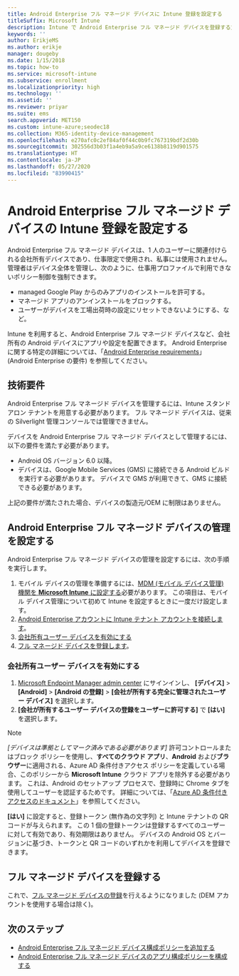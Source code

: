 ```yaml
---
title: Android Enterprise フル マネージド デバイスに Intune 登録を設定する
titleSuffix: Microsoft Intune
description: Intune で Android Enterprise フル マネージド デバイスを登録する方法について説明します。
keywords: ''
author: ErikjeMS
ms.author: erikje
manager: dougeby
ms.date: 1/15/2018
ms.topic: how-to
ms.service: microsoft-intune
ms.subservice: enrollment
ms.localizationpriority: high
ms.technology: ''
ms.assetid: ''
ms.reviewer: priyar
ms.suite: ems
search.appverid: MET150
ms.custom: intune-azure;seodec18
ms.collection: M365-identity-device-management
ms.openlocfilehash: e270afc0c2ef84af0f44c0b9fc767319bdf2d30b
ms.sourcegitcommit: 302556d3b03f1a4eb9a5a9ce6138b8119d901575
ms.translationtype: HT
ms.contentlocale: ja-JP
ms.lasthandoff: 05/27/2020
ms.locfileid: "83990415"
---
```

# <a name="set-up-intune-enrollment-of-android-enterprise-fully-managed-devices"></a>Android Enterprise フル マネージド デバイスの Intune 登録を設定する 

Android Enterprise フル マネージド デバイスは、1 人のユーザーに関連付けられる会社所有デバイスであり、仕事限定で使用され、私事には使用されません。 管理者はデバイス全体を管理し、次のように、仕事用プロファイルで利用できないポリシー制御を強制できます。
- managed Google Play からのみアプリのインストールを許可する。
- マネージド アプリのアンインストールをブロックする。
- ユーザーがデバイスを工場出荷時の設定にリセットできないようにする、など。

Intune を利用すると、Android Enterprise フル マネージド デバイスなど、会社所有の Android デバイスにアプリや設定を配置できます。 Android Enterprise に関する特定の詳細については、「[Android Enterprise requirements](https://support.google.com/work/android/answer/6174145?hl=en&ref_topic=6151012)」 (Android Enterprise の要件) を参照してください。

## <a name="technical-requirements"></a>技術要件

Android Enterprise フル マネージド デバイスを管理するには、Intune スタンドアロン テナントを用意する必要があります。 フル マネージド デバイスは、従来の Silverlight 管理コンソールでは管理できません。

デバイスを Android Enterprise フル マネージド デバイスとして管理するには、以下の要件を満たす必要があります。

- Android OS バージョン 6.0 以降。
- デバイスは、Google Mobile Services (GMS) に接続できる Android ビルドを実行する必要があります。 デバイスで GMS が利用できて、GMS に接続できる必要があります。

上記の要件が満たされた場合、デバイスの製造元/OEM に制限はありません。

## <a name="set-up-android-enterprise-fully-managed-device-management"></a>Android Enterprise フル マネージド デバイスの管理を設定する

Android Enterprise フル マネージド デバイスの管理を設定するには、次の手順を実行します。

1. モバイル デバイスの管理を準備するには、[MDM (モバイル デバイス管理) 機関を **Microsoft Intune** に設定する](../fundamentals/mdm-authority-set.md)必要があります。 この項目は、モバイル デバイス管理について初めて Intune を設定するときに一度だけ設定します。
2. [Android Enterprise アカウントに Intune テナント アカウントを接続します](connect-intune-android-enterprise.md)。
3. [会社所有ユーザー デバイスを有効にする](#enable-corporate-owned-user-devices)
4. [フル マネージド デバイスを登録します](#enroll-the-fully-managed-devices)。

### <a name="enable-corporate-owned-user-devices"></a>会社所有ユーザー デバイスを有効にする

1. [Microsoft Endpoint Manager admin center](https://go.microsoft.com/fwlink/?linkid=2109431) にサインインし、 **[デバイス]**  >  **[Android]**  >  **[Android の登録]**   >  **[会社が所有する完全に管理されたユーザー デバイス]** を選択します。
2. **[会社が所有するユーザー デバイスの登録をユーザーに許可する]** で **[はい]** を選択します。

> [!NOTE]
> *[デバイスは準拠としてマーク済みである必要があります]* 許可コントロールまたはブロック ポリシーを使用し、**すべてのクラウド アプリ**、**Android** および**ブラウザー**に適用される、Azure AD 条件付きアクセス ポリシーを定義している場合、このポリシーから **Microsoft Intune** クラウド アプリを除外する必要があります。 これは、Android のセットアップ プロセスで、登録時に Chrome タブを使用してユーザーを認証するためです。 詳細については、「[Azure AD 条件付きアクセスのドキュメント](https://docs.microsoft.com/azure/active-directory/conditional-access/)」を参照してください。

**[はい]** に設定すると、登録トークン (無作為の文字列) と Intune テナントの QR コードが与えられます。 この 1 個の登録トークンは登録するすべてのユーザーに対して有効であり、有効期限はありません。 デバイスの Android OS とバージョンに基づき、トークンと QR コードのいずれかを利用してデバイスを登録できます。

## <a name="enroll-the-fully-managed-devices"></a>フル マネージド デバイスを登録する
これで、[フル マネージド デバイスの登録](android-dedicated-devices-fully-managed-enroll.md)を行えるようになりました (DEM アカウントを使用する場合は除く)。

## <a name="next-steps"></a>次のステップ
- [Android Enterprise フル マネージド デバイス構成ポリシーを追加する](../configuration/device-restrictions-android-for-work.md#device-owner-only)
- [Android Enterprise フル マネージド デバイスのアプリ構成ポリシーを構成する](../apps/app-configuration-policies-use-android.md)

